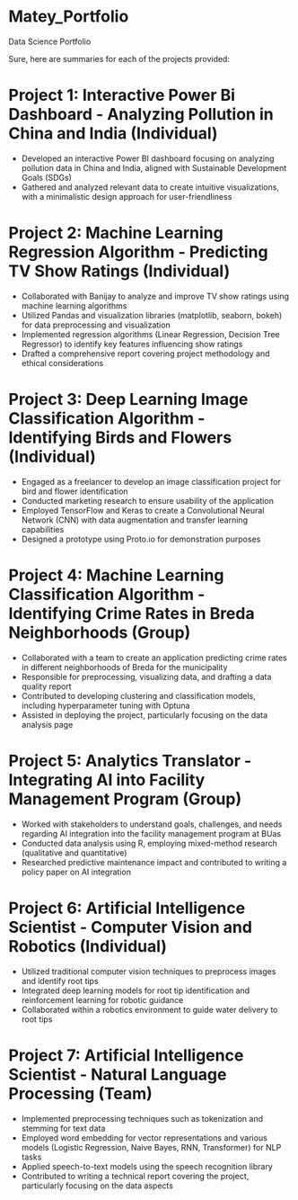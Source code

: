 # Matey_Portfolio
Data Science Portfolio


Sure, here are summaries for each of the projects provided:

# Project 1: Interactive Power Bi Dashboard - Analyzing Pollution in China and India (Individual)

- Developed an interactive Power BI dashboard focusing on analyzing pollution data in China and India, aligned with Sustainable Development Goals (SDGs)
- Gathered and analyzed relevant data to create intuitive visualizations, with a minimalistic design approach for user-friendliness

# Project 2: Machine Learning Regression Algorithm - Predicting TV Show Ratings (Individual)

- Collaborated with Banijay to analyze and improve TV show ratings using machine learning algorithms
- Utilized Pandas and visualization libraries (matplotlib, seaborn, bokeh) for data preprocessing and visualization
- Implemented regression algorithms (Linear Regression, Decision Tree Regressor) to identify key features influencing show ratings
- Drafted a comprehensive report covering project methodology and ethical considerations

# Project 3: Deep Learning Image Classification Algorithm - Identifying Birds and Flowers (Individual)

- Engaged as a freelancer to develop an image classification project for bird and flower identification
- Conducted marketing research to ensure usability of the application
- Employed TensorFlow and Keras to create a Convolutional Neural Network (CNN) with data augmentation and transfer learning capabilities
- Designed a prototype using Proto.io for demonstration purposes

# Project 4: Machine Learning Classification Algorithm - Identifying Crime Rates in Breda Neighborhoods (Group)

- Collaborated with a team to create an application predicting crime rates in different neighborhoods of Breda for the municipality
- Responsible for preprocessing, visualizing data, and drafting a data quality report
- Contributed to developing clustering and classification models, including hyperparameter tuning with Optuna
- Assisted in deploying the project, particularly focusing on the data analysis page
 
# Project 5: Analytics Translator - Integrating AI into Facility Management Program (Group)

- Worked with stakeholders to understand goals, challenges, and needs regarding AI integration into the facility management program at BUas
- Conducted data analysis using R, employing mixed-method research (qualitative and quantitative)
- Researched predictive maintenance impact and contributed to writing a policy paper on AI integration
  
# Project 6: Artificial Intelligence Scientist - Computer Vision and Robotics (Individual)

- Utilized traditional computer vision techniques to preprocess images and identify root tips
- Integrated deep learning models for root tip identification and reinforcement learning for robotic guidance
- Collaborated within a robotics environment to guide water delivery to root tips

# Project 7: Artificial Intelligence Scientist - Natural Language Processing (Team)

- Implemented preprocessing techniques such as tokenization and stemming for text data
- Employed word embedding for vector representations and various models (Logistic Regression, Naive Bayes, RNN, Transformer) for NLP tasks
- Applied speech-to-text models using the speech recognition library
- Contributed to writing a technical report covering the project, particularly focusing on the data aspects




